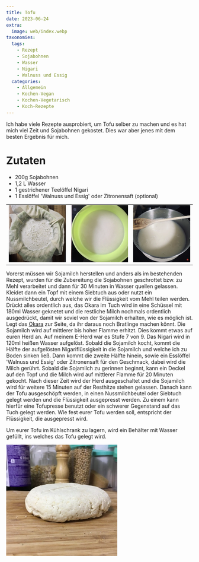 ```yaml
---
title: Tofu
date: 2023-06-24
extra:
  image: web/index.webp
taxonomies:
  tags:
    - Rezept
    - Sojabohnen
    - Wasser
    - Nigari
    - Walnuss und Essig
  categories:
    - Allgemein
    - Kochen-Vegan
    - Kochen-Vegetarisch
    - Koch-Rezepte
---
```


Ich habe viele Rezepte ausprobiert, um Tofu selber zu machen und es hat mich viel Zeit und Sojabohnen gekostet. Dies war aber jenes mit dem besten Ergebnis für mich.

<!-- more -->

# Zutaten
* 200g Sojabohnen
* 1,2 L Wasser
* 1 gestrichener Teelöffel Nigari
* 1 Esslöffel 'Walnuss und Essig' oder Zitronensaft (optional)

||||
:--:|:--:|:--:
[![Eine Schüssel mit einem Siebtuch ausgekleidet, in der Sojamehl mit Wasser befindet](web/01-thumb.webp)](web/01.webp)|[![Eine Schüssel mit Sojamilch](web/02-thumb.webp)](web/02.webp)|[![Ein Topf mit Sojamilch](web/03-thumb.webp)](web/03.webp)

Vorerst müssen wir Sojamilch herstellen und anders als im bestehenden Rezept, wurden für die Zubereitung die Sojabohnen geschrottet bzw. zu Mehl verarbeitet und dann für 30 Minuten in Wasser quellen gelassen.
Kleidet dann ein Topf mit einem Siebtuch aus oder nutzt ein Nussmilchbeutel, durch welche wir die Flüssigkeit vom Mehl teilen werden.
Drückt alles ordentlich aus, das Okara im Tuch wird in eine Schüssel mit 180ml Wasser geknetet und die restliche Milch nochmals ordentlich ausgedrückt, damit wir soviel von der Sojamilch erhalten, wie es möglich ist.
Legt das [Okara](/articles/okara-2023-02-04/) zur Seite, da ihr daraus noch Bratlinge machen könnt. 
Die Sojamilch wird auf mittlerer bis hoher Flamme erhitzt. Dies kommt etwas auf euren Herd an. Auf meinem E-Herd war es Stufe 7 von 9. 
Das Nigari wird in 120ml heißen Wasser aufgelöst. Sobald die Sojamilch kocht, kommt die Hälfte der aufgelösten Nigariflüssigkeit in die Sojamilch und welche ich zu Boden sinken ließ. Dann kommt die zweite Hälfte hinein, sowie ein Esslöffel 'Walnuss und Essig' oder Zitronensaft für den Geschmack, dabei wird die Milch gerührt. 
Sobald die Sojamilch zu gerinnen beginnt, kann ein Deckel auf den Topf und die Milch wird auf mittlerer Flamme für 20 Minuten gekocht. Nach dieser Zeit wird der Herd ausgeschaltet und die Sojamilch wird für weitere 15 Minuten auf der Resthitze stehen gelassen.
Danach kann der Tofu ausgeschöpft werden, in einen Nussmilchbeutel oder Siebtuch gelegt werden und die Flüssigkeit ausgepresst werden.
Zu einem kann hierfür eine Tofupresse benutzt oder ein schwerer Gegenstand auf das Tuch gelegt werden.
Wie fest eurer Tofu werden soll, entspricht der Flüssigkeit, die ausgepresst wird. 

Um eurer Tofu im Kühlschrank zu lagern, wird ein Behälter mit Wasser gefüllt, ins welches das Tofu gelegt wird.

[![Foto eines Tofublocks auf einem Holzbrett](web/04-thumb.webp)](web/04.webp)
  
